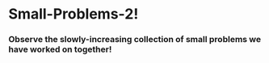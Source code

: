# Small-Problems-2!
### Observe the slowly-increasing collection of small problems we have worked on together!
